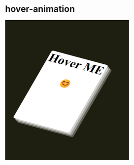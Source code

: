 # hover-animation

![This is an image](https://raw.githubusercontent.com/mTy8421/hover-animation/main/img/hover.png)
